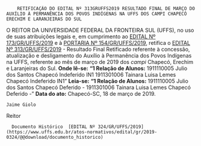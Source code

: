         RETIFICAÇÃO DO EDITAL Nº 313GRUFFS2019 RESULTADO FINAL DE MARÇO DO AUXÍLIO À PERMANÊNCIA DOS POVOS INDÍGENAS NA UFFS DOS CAMPI CHAPECÓ ERECHIM E LARANJEIRAS DO SUL  

 O REITOR DA UNIVERSIDADE FEDERAL DA FRONTEIRA SUL (UFFS), no uso de suas atribuições legais e, em cumprimento ao [EDITAL Nº 173/GR/UFFS/2019](https://www.uffs.edu.br/atos-normativos/edital/gr/2019-0173) e à [PORTARIA Nº 154/GR/UFFS/2019](https://www.uffs.edu.br/atos-normativos/portaria/gr/2019-0154), retifica o [EDITAL Nº 313/GR/UFFS/2019](https://www.uffs.edu.br/atos-normativos/edital/gr/2019-0313) - Resultado Final Retificado referente à concessão, atualização e desligamento do Auxílio à Permanência dos Povos Indígenas na UFFS, referente ao mês de março de 2019 dos *campi*  Chapecó, Erechim e Laranjeiras do Sul. **Onde lê-se:** **“1 Relação de Alunos:**      1911110005   Julio dos Santos   Chapecó   Indeferido   IN1           1911301006   Tainara Luisa Lemes   Chapecó   Indeferido   IN1”       **Leia-se:** **“1 Relação de Alunos:**      1911110005   Julio dos Santos   Chapecó   Deferido   -           1911301006   Tainara Luisa Lemes   Chapecó   Deferido   -”          **Data do ato:** Chapecó-SC, 18 de março de 2019.   
 

    Jaime Giolo   
 Reitor 

      Documento Histórico  [EDITAL Nº 324/GR/UFFS/2019](https://www.uffs.edu.br/atos-normativos/edital/gr/2019-0324/@@download/documento_historico)     
      